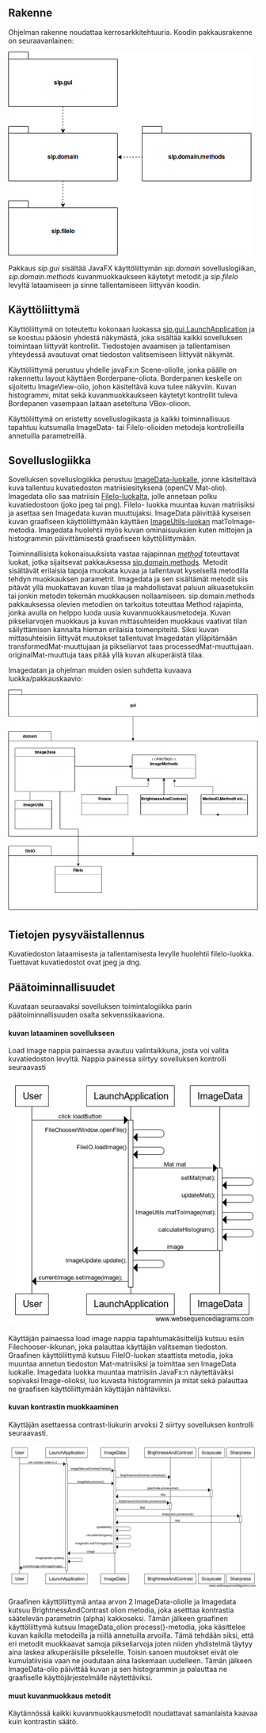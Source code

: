 ## Rakenne

Ohjelman rakenne noudattaa kerrosarkkitehtuuria. Koodin pakkausrakenne on seuraavanlainen:

<img src="https://github.com/tumajote/ot-harjoitustyo/blob/master/dokumentaatio/Packets.png">

Pakkaus _sip.gui_ sisältää JavaFX käyttöliittymän _sip.domain_ sovelluslogiikan, _sip.domain.methods_ kuvanmuokkaukseen käytetyt metodit ja _sip.fileIo_ levyltä lataamiseen ja sinne tallentamiseen liittyvän koodin.

## Käyttöliittymä 
Käyttöliittymä on toteutettu kokonaan luokassa [sip.gui.LaunchApplication](https://github.com/tumajote/ot-harjoitustyo/blob/master/SimpleImageProcessor/src/main/java/sip/gui/LaunchApplication.java) ja se koostuu pääosin yhdestä näkymästä, joka sisältää kaikki sovelluksen toimintaan liittyvät kontrollit. Tiedostojen avaamisen ja tallentamisen yhteydessä avautuvat omat tiedoston valitsemiseen liittyvät näkymät. 

Käyttöliittymä perustuu yhdelle javaFx:n Scene-oliolle, jonka päälle on rakennettu layout käyttäen Borderpane-oliota. Borderpanen keskelle on sijoitettu ImageView-olio, johon käsiteltävä kuva tulee näkyviin. Kuvan histogrammi, mitat sekä kuvanmuokkaukseen käytetyt kontrollit tuleva Bordepanen vasempaan laitaan aseteltuna VBox-olioon.  

Käyttöliittymä on eristetty sovelluslogiikasta ja kaikki toiminnallisuus tapahtuu kutsumalla ImageData- tai FileIo-olioiden metodeja kontrolleilla annetuilla parametreillä.

## Sovelluslogiikka

Sovelluksen sovelluslogiikka perustuu [ImageData-luokalle](https://github.com/tumajote/ot-harjoitustyo/blob/master/SimpleImageProcessor/src/main/java/sip/domain/ImageData.java), jonne käsiteltävä kuva tallentuu kuvatiedoston matriisiesityksenä (openCV Mat-olio). Imagedata olio saa matriisin [FileIo-luokalta](https://github.com/tumajote/ot-harjoitustyo/blob/master/SimpleImageProcessor/src/main/java/sip/fileio/FileIo.java), jolle annetaan polku kuvatiedostoon (joko jpeg tai png). FileIo- luokka muuntaa kuvan matriisiksi ja asettaa sen Imagedata kuvan muuttujaksi. ImageData päivittää kyseisen kuvan graafiseen käyttöliittymään käyttäen [ImageUtils-luokan](https://github.com/tumajote/ot-harjoitustyo/blob/master/SimpleImageProcessor/src/main/java/sip/domain/ImageUtils.java) matToImage-metodia. Imagedata huolehtii myös kuvan ominaisuuksien kuten mittojen ja histogrammin päivittämisestä graafiseen käyttöliittymään. 

Toiminnallisista kokonaisuuksista vastaa rajapinnan [_method_](https://github.com/tumajote/ot-harjoitustyo/blob/master/SimpleImageProcessor/src/main/java/sip/domain/methods/Method.java) toteuttavat luokat, jotka sijaitsevat pakkauksessa [sip.domain.methods](https://github.com/tumajote/ot-harjoitustyo/tree/master/SimpleImageProcessor/src/main/java/sip/domain/methods). Metodit sisältävät erilaisia tapoja muokata kuvaa ja tallentavat kyseisellä metodilla tehdyn muokkauksen parametrit. Imagedata ja sen sisältämät metodit siis pitävät yllä muokattavan kuvan tilaa ja mahdollistavat paluun alkuasetuksiin tai jonkin metodin tekemän muokkausen nollaamiseen. sip.domain.methods pakkauksessa olevien metodien on tarkoitus toteuttaa Method rajapinta, jonka avulla on helppo luoda uusia kuvanmuokkausmetodeja. Kuvan pikseliarvojen muokkaus ja kuvan mittasuhteiden muokkaus vaativat tilan säilyttämisen kannalta hieman erilaisia toimenpiteitä. Siksi kuvan mittasuhteisiin liittyvät muutokset tallentuvat Imagedatan ylläpitämään transformedMat-muuttujaan ja pikseliarvot taas processedMat-muuttujaan. originalMat-muuttuja taas pitää yllä kuvan alkuperäistä tilaa. 

Imagedatan ja ohjelman muiden osien suhdetta kuvaava luokka/pakkauskaavio:

![pakkaus/luokkakaavio_SIP](https://github.com/tumajote/ot-harjoitustyo/blob/master/dokumentaatio/Sip_overview.png)

## Tietojen pysyväistallennus

Kuvatiedoston lataamisesta ja tallentamisesta levylle huolehtii fileIo-luokka. Tuettavat kuvatiedostot ovat jpeg ja dng.

## Päätoiminnallisuudet

Kuvataan seuraavaksi sovelluksen toimintalogiikka parin päätoiminnallisuuden osalta sekvenssikaaviona. 

#### kuvan lataaminen sovellukseen
Load image nappia painaessa avautuu valintaikkuna, josta voi valita kuvatiedoston levyltä. Nappia painessa siirtyy sovelluksen kontrolli seuraavasti

![Load image toiminnallisuus](https://github.com/tumajote/ot-harjoitustyo/blob/master/dokumentaatio/Load%20image.png)

Käyttäjän painaessa load image nappia tapahtumakäsittelijä kutsuu esiin Filechooser-ikkunan, joka palauttaa käyttäjän valitseman tiedoston. Graafinen käyttöliittymä kutsuu FileIO-luokan staattista metodia, joka muuntaa annetun tiedoston Mat-matriisiksi ja toimittaa sen ImageData luokalle. Imagedata luokka muuntaa matriisiin JavaFx:n näytettäväksi sopivaksi Image-olioksi, luo kuvasta histogrammin ja mitat sekä palauttaa ne graafisen käyttöliittymään käyttäjän nähtäviksi.

#### kuvan kontrastin muokkaaminen
Käyttäjän asettaessa contrast-liukurin arvoksi 2 siirtyy sovelluksen kontrolli seuraavasti. 

![Processing image toiminnallisuus](https://github.com/tumajote/ot-harjoitustyo/blob/master/dokumentaatio/Processing.png)

Graafinen käyttöliittymä antaa arvon 2 ImageData-oliolle ja Imagedata kutsuu BrightnessAndContrast olion metodia, joka asetttaa kontrastia säätelevän parametrin (alpha) kakkoseksi. Tämän jälkeen graafinen käyttöliittymä kutsuu ImageData_olion process()-metodia, joka käsittelee kuvan kaikilla metodeilla ja niillä annetuilla arvoilla. Tämä tehdään siksi, että eri metodit muokkaavat samoja pikseliarvoja joten niiden yhdistelmä täytyy aina laskea alkuperäisille pikseleille. Toisin sanoen muutokset eivät ole kumulatiivisia vaan ne joudutaan aina laskemaan uudelleen. Tämän jälkeen ImageData-olio päivittää kuvan ja sen histogrammin ja palauttaa ne graafiselle käyttöjärjestelmälle näytettäviksi.

#### muut kuvanmuokkaus metodit

Käytännössä kaikki kuvanmuokkausmetodit noudattavat samanlaista kaavaa kuin kontrastin säätö.
